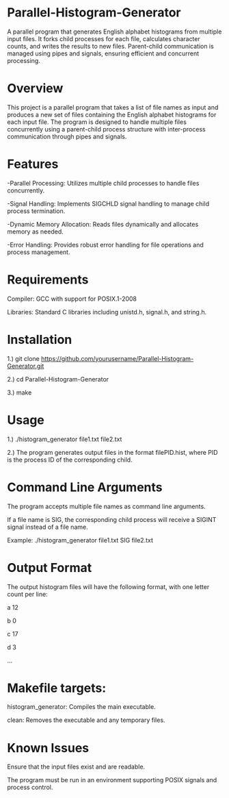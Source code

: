 # Parallel-Histogram-Generator
A parallel program that generates English alphabet histograms from multiple input files. It forks child processes for each file, calculates character counts, and writes the results to new files. Parent-child communication is managed using pipes and signals, ensuring efficient and concurrent processing.

# Overview
This project is a parallel program that takes a list of file names as input and produces a new set of files containing the English alphabet histograms for each input file. The program is designed to handle multiple files concurrently using a parent-child process structure with inter-process communication through pipes and signals.

# Features
-Parallel Processing: Utilizes multiple child processes to handle files concurrently.

-Signal Handling: Implements SIGCHLD signal handling to manage child process termination.

-Dynamic Memory Allocation: Reads files dynamically and allocates memory as needed.

-Error Handling: Provides robust error handling for file operations and process management.

# Requirements
Compiler: GCC with support for POSIX.1-2008

Libraries: Standard C libraries including unistd.h, signal.h, and string.h.

# Installation
1.) git clone https://github.com/yourusername/Parallel-Histogram-Generator.git

2.) cd Parallel-Histogram-Generator

3.) make

# Usage
1.) ./histogram_generator file1.txt file2.txt

2.) The program generates output files in the format filePID.hist, where PID is the process ID of the corresponding child.

# Command Line Arguments
The program accepts multiple file names as command line arguments.

If a file name is SIG, the corresponding child process will receive a SIGINT signal instead of a file name.

Example: ./histogram_generator file1.txt SIG file2.txt

# Output Format
The output histogram files will have the following format, with one letter count per line:

a 12

b 0

c 17

d 3

...

# Makefile targets:
histogram_generator: Compiles the main executable.

clean: Removes the executable and any temporary files.

# Known Issues
Ensure that the input files exist and are readable.

The program must be run in an environment supporting POSIX signals and process control.


